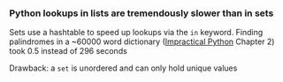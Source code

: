 ### Python lookups in lists are tremendously slower than in sets

Sets use a hashtable to speed up lookups via the `in` keyword.
Finding palindromes in a ~60000 word dictionary ([Impractical Python](https://nostarch.com/impracticalpythonprojects) Chapter 2)
took 0.5 instead of 296 seconds

Drawback: a `set` is unordered and can only hold unique values
